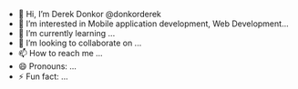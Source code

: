 - 👋 Hi, I’m Derek Donkor @donkorderek
- 👀 I’m interested in Mobile application development, Web Development...
- 🌱 I’m currently learning ...
- 💞️ I’m looking to collaborate on ...
- 📫 How to reach me ...
- 😄 Pronouns: ...
- ⚡ Fun fact: ...

<!---
donkorderek/donkorderek is a ✨ special ✨ repository because its `README.md` (this file) appears on your GitHub profile.
You can click the Preview link to take a look at your changes.
--->

